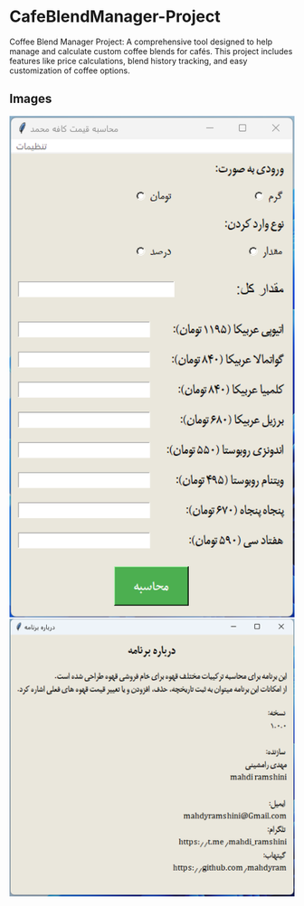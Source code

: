 # CafeBlendManager-Project
Coffee Blend Manager Project: A comprehensive tool designed to help manage and calculate custom coffee blends for cafés. This project includes features like price calculations, blend history tracking, and easy customization of coffee options.

## Images

![Coffee Image 1](Images/coffee_image_1.png)
![Coffee Image 2](Images/coffee_image_2.png)
